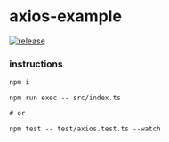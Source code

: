 # axios-example

[![release](https://github.com/affixapi/axios-example/actions/workflows/release.yml/badge.svg)](https://github.com/affixapi/axios-example/actions/workflows/release.yml)

### instructions

```
npm i

npm run exec -- src/index.ts

# or

npm test -- test/axios.test.ts --watch
```

